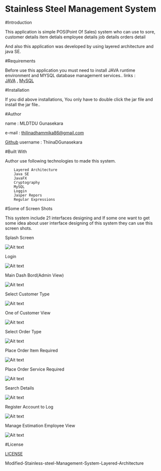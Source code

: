 # Stainless Steel Management System 

#Introduction

This application is simple POS(Point Of Sales) system who can use to sore,
        customer details 
        item detials
        employee details
        job details
        orders detail 
        
And also this application was developed by using layered architecture and java SE.

#Requirements

Before use this application you must need to install JAVA runtime environment and MYSQL database management services..
links :  
    [JAVA](https://www.oracle.com/technetwork/java/javase/downloads/jdk8-downloads-2133151.html) ,
    [MySQL](https://www.mysql.com/)


#Installation

If you did above installations, You only have to double click the jar file and install the jar file..

#Author

name  : MLDTDU Gunasekara

e-mail : thilinadhammika86@gmail.com

[Github](https://github.com/ThilinaDGunasekara) username : ThiinaDGunasekara


#Built With

Author use following technologies to made this system.

        Layered Architecture
        Java SE
        JavaFX
        Cryptography
        MySQL
        Loggin
        Jasper Repors
        Regular Expressions

#Some of Screen Shots

This system include 21 interfaces designing and If some one want to get some idea about user interface designing of this system they can use this screen shots.

Splash Screen

![Ait text](project-image/IMG_20191203_025652.JPG)

Login

![Ait text](project-image/IMG_20191203_041346.JPG)

Main Dash Bord(Admin View)

![Ait text](project-image/IMG_20191203_030005.JPG)

Select Customer Type

![Ait text](project-image/IMG_20191203_030134.JPG)

One of Customer View

![Ait text](project-image/IMG_20191203_025510.JPG)

Select Order Type

![Ait text](project-image/IMG_20191203_025826.JPG)

Place Order Item Required

![Ait text](project-image/IMG_20191203_041418.JPG)

Place Order Service Required

![Ait text](project-image/IMG_20191203_041503.JPG)

Search Details

![Ait text](project-image/IMG_20191203_025605.JPG)

Register Account to Log

![Ait text](project-image/IMG_20191203_025748.JPG)

Manage Estimation Employee View

![Ait text](project-image/IMG_20191203_030209.JPG)

#License

[LICENSE](LICENSE)

Modified-Stainless-steel-Management-System-Layered-Architecture
